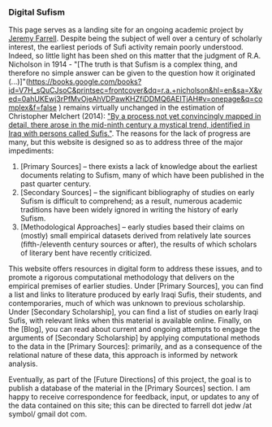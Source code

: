 ### Digital Sufism

This page serves as a landing site for an ongoing academic project by [Jeremy Farrell](https://emory.academia.edu/JeremyFarrell). Despite being the subject of well over a century of scholarly interest, the earliest periods of Sufi activity remain poorly understood. Indeed, so little light has been shed on this matter that the judgment of R.A. Nicholson in 1914 - "[The truth is that Sufism is a complex thing, and therefore no simple answer can be given to the question how it originated (...)]"(https://books.google.com/books?id=V7H_sQuCJsoC&printsec=frontcover&dq=r.a.+nicholson&hl=en&sa=X&ved=0ahUKEwj3rPfMvOjeAhVDPawKHZfiDDMQ6AEITjAH#v=onepage&q=complex&f=false ) remains virtually unchanged in the estimation of Christopher Melchert (2014): ["By a process not yet convincingly mapped in detail, there arose in the mid-ninth century a mystical trend, identified in Iraq with persons called Sufis."](https://books.google.com/books?id=0Z2TBQAAQBAJ&printsec=frontcover&dq=cambridge+companion+to+sufism&hl=en&sa=X&ved=0ahUKEwi1gOiQvujeAhVM-qwKHXFRB5wQ6AEIKjAA#v=snippet&q=by%20a%20process%20not%20yet%20convincingly&f=false). The reasons for the lack of progress are many, but this website is designed so as to address three of the major impediments: 

1. [Primary Sources] –  there exists a lack of knowledge about the earliest documents relating to Sufism, many of which have been published in the past quarter century.
2. [Secondary Sources] – the significant bibliography of studies on early Sufism is difficult to comprehend; as a result, numerous academic traditions have been widely ignored in writing the history of early Sufism.
3. [Methodological Approaches] – early studies based their claims on (mostly) small empirical datasets derived from relatively late sources (fifth-/eleventh century sources or after), the results of which scholars of literary bent have recently criticized.

This website offers resources in digital form to address these issues, and to promote a rigorous computational methodology that delivers on the empirical premises of earlier studies. Under [Primary Sources], you can find a list and links to literature produced by early Iraqi Sufis, their students, and contemporaries, much of which was unknown to previous scholarship. Under [Secondary Scholarship], you can find a list of studies on early Iraqi Sufis, with relevant links when this material is available online. Finally, on the [Blog], you can read about current and ongoing attempts to engage the arguments of [Secondary Scholarship] by applying computational methods to the data in the [Primary Sources]: primarily, and as a consequence of the relational nature of these data, this approach is informed by network analysis.

Eventually, as part of the [Future Directions] of this project, the goal is to publish a database of the material in the [Primary Sources] section. I am happy to receive correspondence for feedback, input, or updates to any of the data contained on this site; this can be directed to farrell dot jedw /at symbol/ gmail dot com.
